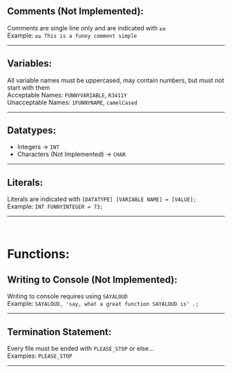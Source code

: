 ## Comments (Not Implemented):
Comments are single line only and are indicated with `≥≥`\
Example: `≥≥ This is a funny comment simple`
<hr>

## Variables:
All variable names must be uppercased, may contain numbers, but must not start with them\
Acceptable Names: `FUNNYVARIABLE`, `R3411Y`\
Unacceptable Names: `1FUNNYNAME`, `camelCased`
<hr>

## Datatypes:
- Integers -> `INT`
- Characters (Not Implemented) -> `CHAR`
<hr>

## Literals:
Literals are indicated with `[DATATYPE] [VARIABLE NAME] = [VALUE];`\
Example: `INT FUNNYINTEGER = 73;`
<hr>

<br>

# Functions:

## Writing to Console (Not Implemented):
Writing to console requires using `SAYALOUD` \
Example: `SAYALOUD, 'say, what a great function SAYALOUD is' .;`
<hr>

## Termination Statement:
Every file must be ended with `PLEASE_STOP` or else... \
Examples: `PLEASE_STOP`
<hr>

